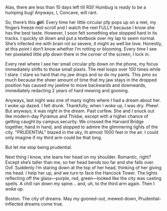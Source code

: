 Alas, there are less than 10 days left till RSI! Humbug is ready to be a humping bug! Anyways, I, Concave, will rant. 

So, there’s this **girl**. Every time her little circular pfp pops up on a reel, my fingers freeze mid-scroll and I watch the reel FULLY because I know she has the best taste. However, I soon felt something else stopped hard in its tracks. I quickly sit down and put a textbook over my lap to seem normal. She’s infected me with brain rot so severe, it might as well be love. Honestly, at this point I don’t know whether I’m rotting or blooming. Every time I see her pixelated little pfp down there in the corner of the screen, I lock in.

Every reel where I see her small circular pfp down on the phone, my focus immediately shifts to those small pixels. The reel loops over 100 times while I stare. I stare so hard that my jaw drops and so do my pants. This pmo so much because the sheer amount of time that my jaw stays in the dropped position has caused my jawline to move backwards and downwards, immediately redacting 2 years of hard mewing and gooning. 

Anyways, last night was one of many nights where I had a dream about her. I woke up dazed. I felt drunk. Thankfully, when I woke up, I was dry. Phew! But anyways, it was night in the dream. Past curfew. She and I snuck out like modern-day Pyramus and Thisbe, except with a higher chance of getting caught by campus security. We crossed the Harvard Bridge together, hand in hand, and stopped to admire the glimmering lights of the city. "PRUDENTIAL" blazed in the sky, lit almost 1000 feet in the air. I could only imagine if my third arm could be that long.

But let me stop being prudential.

Next thing I know, she leans her head on my shoulder. Romantic, right? Except she’s taller than me, so her head bends too far and she falls over. Oof. Suddenly I’m staring down at the top of her head, thinking of her giving me head. I help her up, and we turn to face the Hancock Tower. The lights reflecting off the glass—purple, red, green—looked like the city was casting spells. A chill ran down my spine... and, uh, to the third arm again. Then I woke up.

Boston. The city of dreams. May my gooned-out, mewed-down, Prudential-inflected dreams come true.
